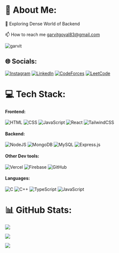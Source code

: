 # 💫 About Me:

🔭 Exploring Dense World of Backend <br><!-- 🍸 I’m currently learning more about DSA and Full Stack --> <br>📫 How to reach me garvitgoyal83@gmail.com

<img src="https://komarev.com/ghpvc/?username=garvit018&label=Profile%20views&color=0e75b6&style=flat" alt="garvit" />

## 🌐 Socials:

[![Instagram](https://img.shields.io/badge/Instagram-%23E4405F.svg?logo=Instagram&logoColor=white)](https://www.instagram.com/garvit__101/) [![LinkedIn](https://img.shields.io/badge/LinkedIn-%230077B5.svg?logo=linkedin&logoColor=white)](https://www.linkedin.com/in/garvit-goyal-b35359321/) [![CodeForces](https://img.shields.io/badge/Codeforces-%230077B5.svg?logo=Codeforces&logoColor=white)](https://codeforces.com/profile/gg18) [![LeetCode](https://img.shields.io/badge/LeetCode-FFA116?style=for-the-badge&logo=LeetCode&logoColor=white)](https://leetcode.com/u/garvitgoyal18/)

# 💻 Tech Stack:
#### Frontend: 
![HTML](https://img.shields.io/badge/html-%23E34F26.svg?style=for-the-badge&logo=html5&logoColor=white) ![CSS](https://img.shields.io/badge/css-%231572B6.svg?style=for-the-badge&logo=css3&logoColor=white) ![JavaScript](https://img.shields.io/badge/javascript-%23F7DF1E.svg?style=for-the-badge&logo=javascript&logoColor=black) ![React](https://img.shields.io/badge/react-%2320232a.svg?style=for-the-badge&logo=react&logoColor=%2361DAFB) ![TailwindCSS](https://img.shields.io/badge/tailwindcss-%2338B2AC.svg?style=for-the-badge&logo=tailwind-css&logoColor=white)
#### Backend: 
![NodeJS](https://img.shields.io/badge/node.js-6DA55F?style=for-the-badge&logo=node.js&logoColor=white) ![MongoDB](https://img.shields.io/badge/MongoDB-%234ea94b.svg?style=for-the-badge&logo=mongodb&logoColor=white) ![MySQL](https://img.shields.io/badge/mysql-%2300f.svg?style=for-the-badge&logo=mysql&logoColor=white) ![Express.js](https://img.shields.io/badge/express.js-%23404d59.svg?style=for-the-badge&logo=express&logoColor=%2361DAFB)
#### Other Dev tools:
![Vercel](https://img.shields.io/badge/vercel-%23000000.svg?style=for-the-badge&logo=vercel&logoColor=white) ![Firebase](https://img.shields.io/badge/firebase-%23039BE5.svg?style=for-the-badge&logo=firebase) ![GitHub](https://img.shields.io/badge/github-%23121011.svg?style=for-the-badge&logo=github&logoColor=white)
#### Languages:
![C](https://img.shields.io/badge/c-%2300599C.svg?style=for-the-badge&logo=c&logoColor=white)
![C++](https://img.shields.io/badge/c++-%2300599C.svg?style=for-the-badge&logo=c%2B%2B&logoColor=white) ![TypeScript](https://img.shields.io/badge/typescript-%23007ACC.svg?style=for-the-badge&logo=typescript&logoColor=white) ![JavaScript](https://img.shields.io/badge/javascript-%23323330.svg?style=for-the-badge&logo=javascript&logoColor=%23F7DF1E)

# 📊 GitHub Stats:

<!-- GitHub Stats Card -->
![](https://github-readme-stats.vercel.app/api?username=garvit018&show_icons=true&include_all_commits=true&count_private=true&hide_border=false&cache_seconds=86400&v=1)

<!-- GitHub Streak Stats -->
![](https://github-readme-streak-stats.herokuapp.com/?user=garvit018&hide_border=false&date_format=M%20j%5B%2C%20Y%5D&fire=orange&currStreakLabel=orange&sideLabels=gray&v=1)

<!-- Top Languages -->
![](https://github-readme-stats.vercel.app/api/top-langs/?username=garvit018&layout=compact&langs_count=8&hide_border=false&cache_seconds=86400&v=1)

